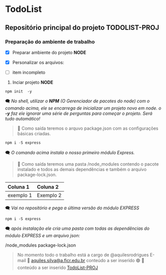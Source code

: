 # TodoList

## Repositório principal do projeto **TODOLIST-PROJ**

### Preparação do ambiente de trabalho

- [x] Preparar ambiente do projeto **NODE**
- [x] Personalizar os arquivos: 
- [ ] item incompleto


1. Inciar projeto **NODE**

~~~cmder
npm init  -y
~~~

:left_speech_bubble: _No shell, utilizar o **NPM** (O Gerenciador de pacotes do node) com o comando acima, ele se encarrega de inicializar um projeto novo em node. o **-y**  faz ele ignorar uma série de perguntas para começar o projeto. Será tudo automático!_

> :vertical_traffic_light: Como saída teremos o arquvo package.json com as configurações básicas criadas.

~~~Javascript
npm i -S express
~~~

:left_speech_bubble: _O comando acima instala o nosso primeiro módulo Express._

> :vertical_traffic_light: Como saída teremos uma pasta /node_modules contendo o pacote instalado e todos as demais dependências e também o arquivo package-lock.json.


Coluna 1 | Coluna 2
:-------------- | :--------------
exemplo 1 | Exemplo 2

:left_speech_bubble: _Vai no repositório e pega a última versão do módulo EXPRESS_

~~~cmder
npm i -S express
~~~

:left_speech_bubble: _após instalação ele cria uma pasta com todas as dependências do módulo EXPRESS e um arquivo json:_

/node_modules
package-lock.json

>No momento todo o trabalho está a cargo de @aquilesrodrigues
>E-mail :e-mail: aquiles.silva@a.ficr.edu.br
>conteúdo a ser inserido :green_circle:
> :triangular_flag_on_post: conteúdo a ser inserido
[TodoList-PROJ](https://github.com/aquilesrodrigues/TodoList)